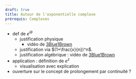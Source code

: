 ```yaml
---
draft: true
title: Autour de l'exponentielle complexe
prérequis: Complexes
---
```



- def de $e^{i\theta}$
	- justification physique
		- vidéo de [3Blue1Brown](https://www.youtube.com/watch?v=v0YEaeIClKY)
	- justification via $(1+\frac{x}{n})^n$.
	- justification algébrique : vidéo de [3Blue1Brown](https://www.youtube.com/watch?v=mvmuCPvRoWQ)
- application : définition de $e^z$
	- visualisation avec explication
- ouverture sur le concept de prolongement par continuité ?